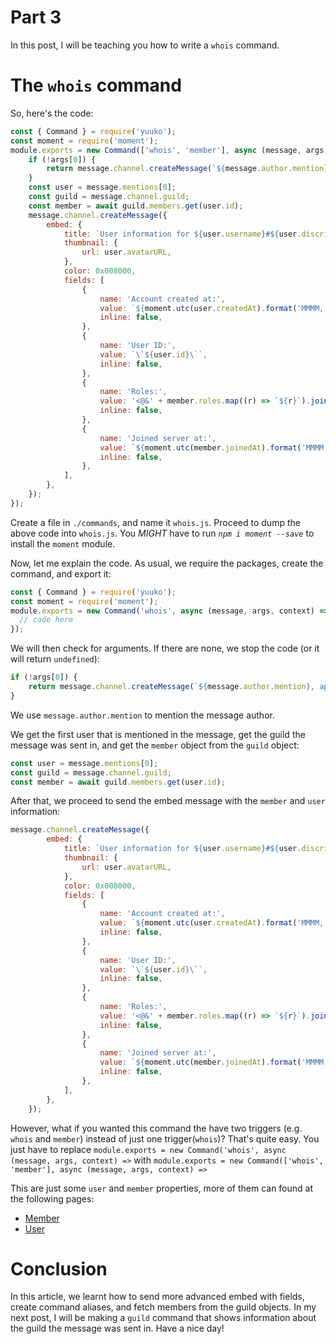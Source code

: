 # Part 3
In this post, I will be teaching you how to write a `whois` command.

# The `whois` command

So, here's the code:
```js
const { Command } = require('yuuko');
const moment = require('moment');
module.exports = new Command(['whois', 'member'], async (message, args, context) => { // eslint-disable-line no-unused-vars
	if (!args[0]) {
		return message.channel.createMessage(`${message.author.mention}, apologies! Please specify a particular member!`);
	}
	const user = message.mentions[0];
	const guild = message.channel.guild;
	const member = await guild.members.get(user.id);
	message.channel.createMessage({
		embed: {
			title: `User information for ${user.username}#${user.discriminator}`,
			thumbnail: {
				url: user.avatarURL,
			},
			color: 0x008000,
			fields: [
				{
					name: 'Account created at:',
					value: `${moment.utc(user.createdAt).format('MMMM, Do YYYY, h:mm:ss a')}`,
					inline: false,
				},
				{
					name: 'User ID:',
					value: `\`${user.id}\``,
					inline: false,
				},
				{
					name: 'Roles:',
					value: '<@&' + member.roles.map((r) => `${r}`).join('>, <@&') + '>',
					inline: false,
				},
				{
					name: 'Joined server at:',
					value: `${moment.utc(member.joinedAt).format('MMMM, Do YYYY, h:mm:ss a')}`,
					inline: false,
				},
			],
		},
	});
});

```
Create a file in `./commands`, and name it `whois.js`. Proceed to dump the above code into `whois.js`.  You *MIGHT* have to run *`npm i moment --save`* to install the `moment` module.

Now, let me explain the code.
As usual, we require the packages, create the command, and export it:
```js
const { Command } = require('yuuko');
const moment = require('moment');
module.exports = new Command('whois', async (message, args, context) => {
  // code here
});
```
We will then check for arguments. If there are none, we stop the code (or it will return `undefined`):
```js
if (!args[0]) {
    return message.channel.createMessage(`${message.author.mention}, apologies! Please specify a particular member!`);
}
```
We use `message.author.mention` to mention the message author.

We get the first user that is mentioned in the message, get the guild the message was sent in, and get the `member` object from the `guild` object:
```js
const user = message.mentions[0];
const guild = message.channel.guild;
const member = await guild.members.get(user.id);
```
After that, we proceed to send the embed message with the `member` and `user` information:
```js
message.channel.createMessage({
        embed: {
            title: `User information for ${user.username}#${user.discriminator}`,
            thumbnail: {
                url: user.avatarURL,
            },
            color: 0x008000,
            fields: [
                {
                    name: 'Account created at:',
                    value: `${moment.utc(user.createdAt).format('MMMM, Do YYYY, h:mm:ss a')}`,
                    inline: false,
                },
                {
                    name: 'User ID:',
                    value: `\`${user.id}\``,
                    inline: false,
                },
                {
                    name: 'Roles:',
                    value: '<@&' + member.roles.map((r) => `${r}`).join('>, <@&') + '>',
                    inline: false,
                },
                {
                    name: 'Joined server at:',
                    value: `${moment.utc(member.joinedAt).format('MMMM, Do YYYY, h:mm:ss a')}`,
                    inline: false,
                },
            ],
        },
    });
```
However, what if you wanted this command the have two triggers (e.g. `whois` and `member`) instead of just one trigger(`whois`)?
That's quite easy. You just have to replace `module.exports = new Command('whois', async (message, args, context) =>` with `module.exports = new Command(['whois', 'member'], async (message, args, context) =>`

This are just some `user` and `member` properties, more of them can found at the following pages:
- [Member](https://abal.moe/Eris/docs/Member)
- [User](https://abal.moe/Eris/docs/User)

# Conclusion
In this article, we learnt how to send more advanced embed with fields, create command aliases, and fetch members from the guild objects. In my next post, I will be making a `guild` command that shows information about the guild the message was sent in.
Have a nice day!
